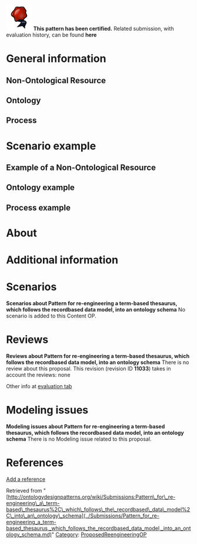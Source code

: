 [![](../images/thumb/b/b5/Certified.png/70px-Certified.png)](../Image/Certified.png.md "Certified.png") __This pattern has been certified.__
Related submission, with evaluation history, can be found __here__





#  General information


  




##  Non-Ontological Resource


  




##  Ontology


  




##  Process


  




#  Scenario example


  




##  Example of a Non-Ontological Resource


  




##  Ontology example


  




##  Process example


  




#  About


#  Additional information


#  Scenarios



__Scenarios about Pattern for re-engineering a term-based thesaurus, which follows the recordbased data model, into an ontology schema__
No scenario is added to this Content OP.




#  Reviews



__Reviews about Pattern for re-engineering a term-based thesaurus, which follows the recordbased data model, into an ontology schema__
There is no review about this proposal.
This revision (revision ID __11033__) takes in account the reviews: none


Other info at [evaluation tab](http://ontologydesignpatterns.org/wiki/index.php?title=Submissions:Pattern_for_re-engineering_a_term-based_thesaurus%2C_which_follows_the_recordbased_data_model%2C_into_an_ontology_schema&action=evaluation "http://ontologydesignpatterns.org/wiki/index.php?title=Submissions:Pattern_for_re-engineering_a_term-based_thesaurus%2C_which_follows_the_recordbased_data_model%2C_into_an_ontology_schema&action=evaluation")




  




#  Modeling issues



__Modeling issues about Pattern for re-engineering a term-based thesaurus, which follows the recordbased data model, into an ontology schema__
There is no Modeling issue related to this proposal.




  




#  References


[Add a reference](index.php@title=Odp%253AAdd_reference&subject=Submissions%253APattern+for+re-engineering+a+term-based+thesaurus,+which+follows+the+recordbased+data+model,+into+an+ontology+schema.html "http://ontologydesignpatterns.org/wiki/index.php?title=Odp:Add_reference&subject=Submissions%3APattern+for+re-engineering+a+term-based+thesaurus%2C+which+follows+the+recordbased+data+model%2C+into+an+ontology+schema")


  






Retrieved from "[http://ontologydesignpatterns.org/wiki/Submissions:Pattern\_for\_re-engineering\_a\_term-based\_thesaurus%2C\_which\_follows\_the\_recordbased\_data\_model%2C\_into\_an\_ontology\_schema](../Submissions/Pattern_for_re-engineering_a_term-based_thesaurus,_which_follows_the_recordbased_data_model,_into_an_ontology_schema.md)"
 [Category](http://ontologydesignpatterns.org/wiki/Special:Categories "Special:Categories"): [ProposedReengineeringOP](../Category/ProposedReengineeringOP.md "Category:ProposedReengineeringOP")